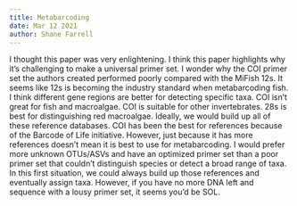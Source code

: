```yaml
---
title: Metabarcoding
date: Mar 12 2021
author: Shane Farrell
---
```


I thought this paper was very enlightening. I think this paper highlights why it’s challenging to make a universal primer set. I wonder why the COI primer set the authors created performed poorly compared with the MiFish 12s. It seems like 12s is becoming the industry standard when metabarcoding fish. I think different gene regions are better for detecting specific taxa. COI isn’t great for fish and macroalgae. COI is suitable for other invertebrates. 28s is best for distinguishing red macroalgae.  Ideally, we would build up all of these reference databases. COI has been the best for references because of the Barcode of Life initiative. However, just because it has more references doesn’t mean it is best to use for metabarcoding. I would prefer more unknown OTUs/ASVs and have an optimized primer set than a poor primer set that couldn’t distinguish species or detect a broad range of taxa. In this first situation, we could always build up those references and eventually assign taxa. However, if you have no more DNA left and sequence with a lousy primer set, it seems you’d be SOL. 




